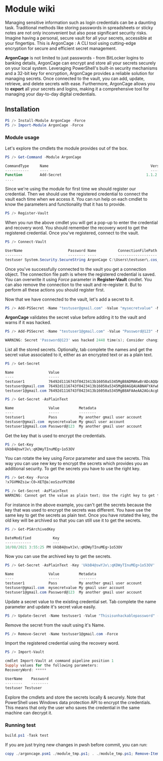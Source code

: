 # Module wiki

Managing sensitive information such as login credentials can be a daunting task. Traditional methods like storing passwords in spreadsheets or sticky notes are not only inconvenient but also pose significant security risks. Imagine having a personal, secure vault for all your secrets, accessible at your fingertips.
This is ArgonCage : A CLI tool using cutting-edge encryption for secure and efficient secret management.

**ArgonCage** is not limited to just passwords - from BitLocker logins to banking details, ArgonCage can encrypt and store all your secrets securely on your local system. Leveraging PowerShell's built-in security mechanisms and a 32-bit key for encryption, ArgonCage provides a reliable solution for managing secrets. Once connected to the vault, you can add, update, retrieve, and delete secrets with ease. Furthermore, ArgonCage allows you to **export** all your secrets and logins, making it a comprehensive tool for managing your day-to-day digital credentials.

## Installation

```powershell
PS /> Install-Module ArgonCage -Force
PS /> Import-Module ArgonCage -Force
```

### Module usage

Let's explore the cmdlets the module provides out of the box.

```powershell
PS /> Get-Command -Module ArgonCage

CommandType     Name                                               Version    Source
-----------     ----                                               -------    ------
Function        Add-Secret                                       1.1.2      ArgonCage
....
```

Since we're using the module for first time we should register our credential. Then we should use the registered credential to connect the vault each time when we access it. You can run help on each cmdlet to know the parameters and functionality that it has to provide.

```powershell
PS /> Register-Vault
```

When you run the above cmdlet you will get a pop-up to enter the credential and recovery word. You should remember the recovery word to get the registered credential.
Once you've registered, connect to the vault.

```powershell
PS /> Connect-Vault

UserName                     Password Name          ConnectionFilePath
--------                     -------- ----          ------------------
testuser System.Security.SecureString ArgonCage C:\Users\testuser\.cos_testuser\connection.clixml
```

Once you've successfully connected to the vault you get a connection object. The connection file path is where the registered credential is saved. You can overwrite it using *Force* parameter in **Register-Vault** cmdlet. You can also remove the connection to the vault and re-register it. But to perform all these actions you should register first.

Now that we have connected to the vault, let's add a secret to it.

```powershell
PS /> Add-PSSecret -Name "testuser@gmail.com" -Value "mysecretvalue" -Metadata "My gmail user account"
```

**ArgonCage** validates the secret value before adding it to the vault and warns if it was hacked.

```powershell
PS /> Add-PSSecret -Name "testuser1@gmail.com" -Value "Password@123" -Metadata "My another gmail user account"

WARNING: Secret 'Password@123' was hacked 2448 time(s); Consider changing the secret value.
```

List all the stored secrets. Optionally, tab complete the names and get the secret value associated to it, either as an encrypted text or as a plain text.

```powershell
PS /> Get-Secret

Name                Value
----                -----
testuser1           76492d1116743f0423413b16050a5345MgB8ADMAKwBrADcAQQA3AEMASgBzAGoAbQBmAHQANABwAHgAMAB4ADQAVQAxAHcAPQA9AHwAZA...
testuser@gmail.com  76492d1116743f0423413b16050a5345MgB8AGQAUABNAFYAYwB6AEQANABVAGoAYgBIAG8AbwBuAFIAbwBEAFMAZwBlAFEAPQA9AHwAMA...
testuser1@gmail.com 76492d1116743f0423413b16050a5345MgB8AFAAeAA2AGcAcgB2AGIAbQBJAEIAbAA3AHEARQBlAHQATwB1AHAANwBNAHcAPQA9AHwANA...

PS /> Get-Secret -AsPlainText

Name                Value         Metadata
----                -----         --------
testuser1           Pass          My another gmail user account
testuser@gmail.com  mysecretvalue My gmail user account
testuser1@gmail.com Password@123  My another gmail user account
```

Get the key that is used to encrypt the credentials.

```powershell
PS /> Get-Key
UkbB4@swYJx\:qKDWyTInuMEg>1o53OV
```

You can rotate the key using *Force* parameter and save the secrets. This way you can use new key to encrypt the secrets which provides you an additional
security. To get the secrets you have to use the right key.

```powershell
PS /> Get-Key -Force
?x7GVMHZsiw:C0=XET@a]eoSzuYPU3Bd

PS /> Get-Secret -AsPlainText
WARNING: Cannot get the value as plain text; Use the right key to get the secret value as plain text.
```

For instance in the above example, you can't get the secrets because the key that was used to encrypt the secrets was different. You have use the same key to get the secrets as plain text. Once you have rotated the key, the old key will be archived so that you can still use it to get the secrets.

```powershell
PS /> Get-PSArchivedKey

DateModified          Key
------------          ---
10/08/2021 3:55:25 PM UkbB4@swYJx\:qKDWyTInuMEg>1o53OV
```

Now you can use the archived key to get the secrets.

```powershell
PS /> Get-Secret -AsPlainText -Key 'UkbB4@swYJx\:qKDWyTInuMEg>1o53OV'

Name                Value         Metadata
----                -----         --------
testuser1           Pass          My another gmail user account
testuser@gmail.com  mysecretvalue My gmail user account
testuser1@gmail.com Password@123  My another gmail user account
```

Update a secret value to the existing credential set. Tab complete the name parameter and update it's secret value easily.

```powershell
PS /> Update-Secret -Name testuser1 -Value "Thisisunhackablepassword" -Force
```

Remove the secret from the vault using it's Name.

```powershell
PS /> Remove-Secret -Name testuser1@gmail.com -Force
```

Import the registered credential using the recovery word.

```powershell
PS /> Import-Vault

cmdlet Import-Vault at command pipeline position 1
Supply values for the following parameters:
RecoveryWord: *****

UserName    Password
--------    --------
testuser Testuser
```

Explore the cmdlets and store the secrets locally & securely. Note that PowerShell uses Windows data protection API to encrypt the credentials. This means that only the user who saves the credential in the same machine can decrypt it.

### Running test

```PowerShell
build.ps1 -Task test
```

If you are just trying new changes in pwsh before commit, you can run:

```PowerShell
copy ./argoncage.psm1 ./module_tmp.ps1; . ./module_tmp.ps1; Remove-Item ./module_tmp.ps1
```
